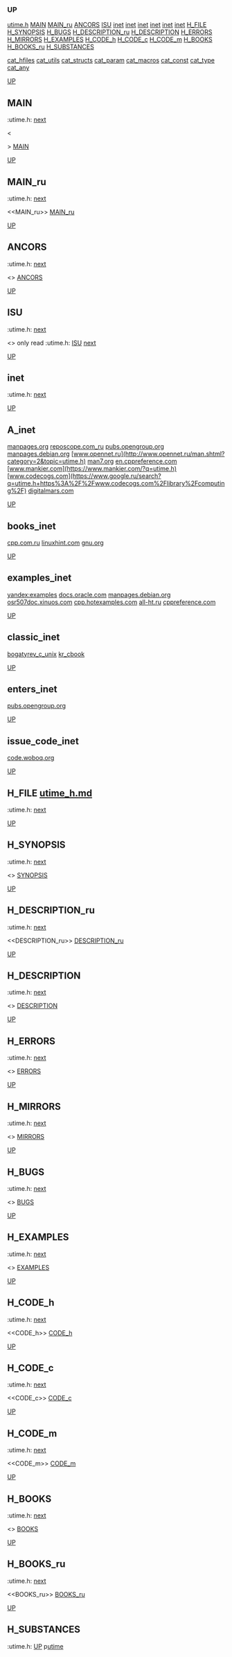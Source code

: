 ### UP
[utime.h](##utime.h)
[MAIN](##MAIN)
[MAIN_ru](##MAIN_ru)
[ANCORS](##ANCORS)
[ISU](##ISU)
[inet](##A_inet)
[inet](##books_inet)
[inet](##examples_inet)
[inet](##classic_inet)
[inet](##enters_inet)
[inet](##issue_code_inet)
[H_FILE](##H_FILE)
[H_SYNOPSIS](##H_SYNOPSIS)
[H_BUGS](##H_BUGS)
[H_DESCRIPTION_ru](##H_DESCRIPTION_ru)
[H_DESCRIPTION](##H_DESCRIPTION)
[H_ERRORS](##H_ERRORS)
[H_MIRRORS](##H_MIRRORS)
[H_EXAMPLES](##H_EXAMPLES)
[H_CODE_h](##H_CODE_h)
[H_CODE_c](##H_CODE_c)
[H_CODE_m](##H_CODE_m)
[H_BOOKS](##H_BOOKS)
[H_BOOKS_ru](##H_BOOKS_ru)
[H_SUBSTANCES](##H_SUBSTANCES)

[cat_hfiles](../cat_hfiles.md)
[cat_utils](../cat_utils.md)
[cat_structs](../cat_structs.md)
[cat_param](../cat_params.md)
[cat_macros](../cat_macross.md)
[cat_const](../cat_consts.md)
[cat_type](../cat_types.md)
[cat_any](../cat_anys.md)

[UP](###UP)
## MAIN
:utime.h:
[next](##MAIN_ru)

<<MAIN>>
[MAIN](../fills/utime_h/MAIN)


[UP](###UP)
## MAIN_ru
:utime.h:
[next](##ANCORS)

<<MAIN_ru>>
[MAIN_ru](../fills/utime_h/MAIN_ru)


[UP](###UP)
## ANCORS
:utime.h:
[next](##ISU)

<<ANCORS>>
[ANCORS](../fills/utime_h/ANCORS)


[UP](###UP)
## ISU
:utime.h:
[next](##H_FILE)

<<ISU>>
only read
:utime.h:
[ISU](../contents)
[next](##inet)


[UP](###UP)
## inet
:utime.h:
[next](##H_FILE)

[UP](###UP)
## A_inet
[manpages.org](https://www.google.ru/search?q=utime.h+site%3Ahttps%3A%2F%2Fmanpages.org)
[reposcope.com_ru](https://www.google.ru/search?q=utime.h+site%3Ahttps%3A%2F%2Freposcope.com%2Fmanpages%2Fru)
[pubs.opengroup.org](https://www.google.com/search?q=utime.h+https%3A%2F%2Fpubs.opengroup.org)
[manpages.debian.org](https://yandex.ru/search/?text=utime.h+site%3Ahttps%3A%2F%2Fmanpages.debian.org%2F)
[www.opennet.ru](http://www.opennet.ru/man.shtml?category=2&topic=utime.h)
[man7.org](https://www.google.ru/search?q=utime.h+site%3Ahttps%3A%2F%2Fman7.org%2Flinux%2Fman-pages)
[en.cppreference.com](https://www.google.com/search?q=utime.h+en.cppreference.com)
[www.mankier.com](https://www.mankier.com/?q=utime.h)
[www.codecogs.com](https://www.google.ru/search?q=utime.h+https%3A%2F%2Fwww.codecogs.com%2Flibrary%2Fcomputing%2F)
[digitalmars.com](https://www.google.ru/search?q=utime.h+https%3A%2F%2Fdigitalmars.com%2Frtl%2F)


[UP](###UP)
## books_inet
[cpp.com.ru](https://yandex.ru/search/?text=utime.h+site%3Ahttps%3A%2F%2Fcpp.com.ru)
[linuxhint.com](https://www.google.ru/search?q=utime.h+site%3Ahttps%3A%2F%2Flinuxhint.com)
[gnu.org](https://www.google.ru/search?q=utime.h+site%3Ahttps%3A%2F%2Fwww.gnu.org%2Fsoftware%2Flibc%2Fmanual)

[UP](###UP)
## examples_inet
[yandex:examples](https://yandex.ru/search/?text=utime.h+example+in+c)
[docs.oracle.com](https://www.google.com/search?q=utime.h+https%3A%2F%2Fdocs.oracle.com)
[manpages.debian.org](https://yandex.ru/search/?text=utime.h+site%3Ahttps%3A%2F%2Fmanpages.debian.org%2F)
[osr507doc.xinuos.com](https://www.google.com/search?q=utime.h+http%3A%2F%2Fosr507doc.xinuos.com%2Fen%2Fman)
[cpp.hotexamples.com](https://cpp.hotexamples.com/examples/-/-/utime.h/cpp-utime.h-function-examples.html)
[all-ht.ru](https://yandex.ru/search/?text=utime.h+site%3Ahttp%3A%2F%2Fall-ht.ru%2Finf%2Fprog%2Fc%2F)
[cppreference.com](https://yandex.ru/search/?text=utime.h+site%3Ahttps%3A%2F%2Fen.cppreference.com%2Fw%2Fc%2F)

[UP](###UP)
## classic_inet
[bogatyrev_c_unix](https://www.google.com/search?q=utime.h+site%3Ahttps%3A%2F%2Fcpp.com.ru%2Fbogatyrev_c_unix)
[kr_cbook](https://www.google.com/search?q=utime.h+site%3Ahttps%3A%2F%2Fcpp.com.ru%2Fkr_cbook)

[UP](###UP)
## enters_inet
[pubs.opengroup.org](https://pubs.opengroup.org/onlinepubs/9699919799/idx/head.html)

[UP](###UP)
## issue_code_inet
[code.woboq.org](https://www.google.com/search?h=&sitesearch=https%3A%2F%2Fcode.woboq.org%2Fuserspace%2Fglibc%2F&q=utime.h)


[UP](###UP)
## H_FILE [utime_h.md](utime_h.md)
:utime.h:
[next](##H_SYNOPSIS)

[UP](###UP)
## H_SYNOPSIS
:utime.h:
[next](##H_DESCRIPTION_ru)

<<SYNOPSIS>>
[SYNOPSIS](../fills/utime_h/SYNOPSIS)


[UP](###UP)
## H_DESCRIPTION_ru
:utime.h:
[next](##H_DESCRIPTION)

<<DESCRIPTION_ru>>
[DESCRIPTION_ru](../fills/utime_h/DESCRIPTION_ru)


[UP](###UP)
## H_DESCRIPTION
:utime.h:
[next](##H_ERRORS)

<<DESCRIPTION>>
[DESCRIPTION](../fills/utime_h/DESCRIPTION)


[UP](###UP)
## H_ERRORS
:utime.h:
[next](##H_MIRRORS)

<<ERRORS>>
[ERRORS](../fills/utime_h/ERRORS)


[UP](###UP)
## H_MIRRORS
:utime.h:
[next](##H_BUGS)

<<MIRRORS>>
[MIRRORS](../fills/utime_h/MIRRORS)


[UP](###UP)
## H_BUGS
:utime.h:
[next](##H_EXAMPLES)

<<BUGS>>
[BUGS](../fills/utime_h/BUGS)


[UP](###UP)
## H_EXAMPLES
:utime.h:
[next](##H_CODE)

<<EXAMPLES>>
[EXAMPLES](../fills/utime_h/EXAMPLES)


[UP](###UP)
## H_CODE_h
:utime.h:
[next](##H_CODE_c)

<<CODE_h>>
[CODE_h](../fills/utime_h/CODE_h)


[UP](###UP)
## H_CODE_c
:utime.h:
[next](##H_CODE_m)

<<CODE_c>>
[CODE_c](../fills/utime_h/CODE_c)


[UP](###UP)
## H_CODE_m
:utime.h:
[next](##H_BOOKS)

<<CODE_m>>
[CODE_m](../fills/utime_h/CODE_m)


[UP](###UP)
## H_BOOKS
:utime.h:
[next](##H_BOOKS_ru)

<<BOOKS>>
[BOOKS](../fills/utime_h/BOOKS)


[UP](###UP)
## H_BOOKS_ru
:utime.h:
[next](##H_SUBSTANCES)

<<BOOKS_ru>>
[BOOKS_ru](../fills/utime_h/BOOKS_ru)


[UP](###UP)
## H_SUBSTANCES
:utime.h:
[UP](###UP)
p[utime](../utils/utime/utime.man)
